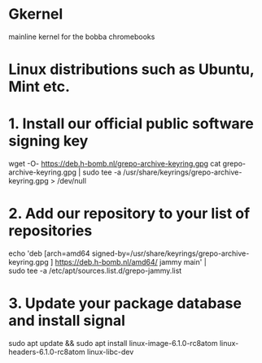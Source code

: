 # Gkernel


mainline kernel for the bobba chromebooks


# Linux distributions such as Ubuntu, Mint etc.

# 1. Install our official public software signing key
wget -O- https://deb.h-bomb.nl/grepo-archive-keyring.gpg 
cat grepo-archive-keyring.gpg  | sudo tee -a /usr/share/keyrings/grepo-archive-keyring.gpg  > /dev/null

# 2. Add our repository to your list of repositories
echo 'deb [arch=amd64 signed-by=/usr/share/keyrings/grepo-archive-keyring.gpg ] https://deb.h-bomb.nl/amd64/ jammy main' |\
  sudo tee -a /etc/apt/sources.list.d/grepo-jammy.list

# 3. Update your package database and install signal
sudo apt update && sudo apt install linux-image-6.1.0-rc8atom linux-headers-6.1.0-rc8atom linux-libc-dev
